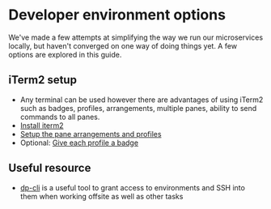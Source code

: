 # Developer environment options

We've made a few attempts at simplifying the way we run our microservices locally, but haven't converged on one way of doing things yet. A few options are explored in this guide.

## iTerm2 setup

- Any terminal can be used however there are advantages of using iTerm2 such as badges, profiles, arrangements, multiple panes, ability to send commands to all panes.
- [Install iterm2](https://www.iterm2.com/)
- [Setup the pane arrangements and profiles](https://blog.andrewray.me/how-to-create-custom-iterm2-window-arrangments/)
- Optional: [Give each profile a badge](https://www.iterm2.com/documentation-badges.html)

## Useful resource

- [dp-cli](https://github.com/ONSdigital/dp-cli) is a useful tool to grant access to environments and SSH into them when working offsite as well as other tasks

